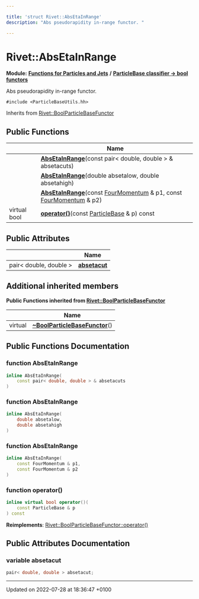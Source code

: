 ```yaml
---

title: 'struct Rivet::AbsEtaInRange'
description: "Abs pseudorapidity in-range functor. "

---
```


# Rivet::AbsEtaInRange

**Module:** **[Functions for Particles and Jets](/documentation/code/modules/group__particlebaseutils/)** **/** **[ParticleBase classifier -> bool functors](/documentation/code/modules/group__particlebasetutils__pb2bool/)**



Abs pseudorapidity in-range functor. 


`#include <ParticleBaseUtils.hh>`

Inherits from [Rivet::BoolParticleBaseFunctor](/documentation/code/classes/structrivet_1_1boolparticlebasefunctor/)

## Public Functions

|                | Name           |
| -------------- | -------------- |
| | **[AbsEtaInRange](/documentation/code/modules/group__particlebaseutils/#function-absetainrange)**(const pair< double, double > & absetacuts) |
| | **[AbsEtaInRange](/documentation/code/modules/group__particlebaseutils/#function-absetainrange)**(double absetalow, double absetahigh) |
| | **[AbsEtaInRange](/documentation/code/modules/group__particlebaseutils/#function-absetainrange)**(const <a href="/documentation/code/classes/classrivet_1_1fourmomentum/">FourMomentum</a> & p1, const <a href="/documentation/code/classes/classrivet_1_1fourmomentum/">FourMomentum</a> & p2) |
| virtual bool | **[operator()](/documentation/code/modules/group__particlebaseutils/#function-operator())**(const <a href="/documentation/code/classes/classrivet_1_1particlebase/">ParticleBase</a> & p) const |

## Public Attributes

|                | Name           |
| -------------- | -------------- |
| pair< double, double > | **[absetacut](/documentation/code/modules/group__particlebaseutils/#variable-absetacut)**  |

## Additional inherited members

**Public Functions inherited from [Rivet::BoolParticleBaseFunctor](/documentation/code/classes/structrivet_1_1boolparticlebasefunctor/)**

|                | Name           |
| -------------- | -------------- |
| virtual | **[~BoolParticleBaseFunctor](/documentation/code/modules/group__particlebaseutils/#function-~boolparticlebasefunctor)**() |


## Public Functions Documentation

### function AbsEtaInRange

```cpp
inline AbsEtaInRange(
    const pair< double, double > & absetacuts
)
```


### function AbsEtaInRange

```cpp
inline AbsEtaInRange(
    double absetalow,
    double absetahigh
)
```


### function AbsEtaInRange

```cpp
inline AbsEtaInRange(
    const FourMomentum & p1,
    const FourMomentum & p2
)
```


### function operator()

```cpp
inline virtual bool operator()(
    const ParticleBase & p
) const
```


**Reimplements**: [Rivet::BoolParticleBaseFunctor::operator()](/documentation/code/modules/group__particlebaseutils/#function-operator())


## Public Attributes Documentation

### variable absetacut

```cpp
pair< double, double > absetacut;
```


-------------------------------

Updated on 2022-07-28 at 18:36:47 +0100
